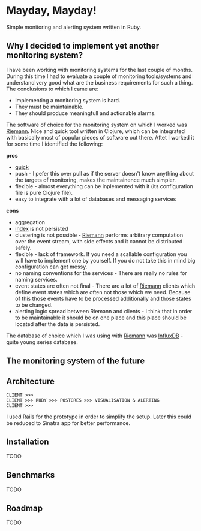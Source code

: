 # Mayday, Mayday!
Simple monitoring and alerting system written in Ruby.

## Why I decided to implement yet another monitoring system?
I have been working with monitoring systems for the last couple of months. During this time I had to evaluate a couple of monitoring tools/systems and understand very good what are the business requirements for such a thing. The conclusions to which I came are:
* Implementing a monitoring system is hard.
* They must be maintainable.
* They should produce meaningfull and actionable alarms.

The software of choice for the monitoring system on which I worked was [Riemann](http://riemann.io/). Nice and quick tool written in Clojure, which can be integrated with basically most of popular pieces of software out there. Aftet I worked it for some time I identified the following:

**pros**
* [quick](http://blog.robotninjas.org/2013/03/11/load-testing-riemann/)
* push - I pefer this over pull as if the server doesn't know anything about the targets of monitoring, makes the maintainence much simpler.
* flexible - almost everything can be inplemented with it (its configuration file is pure Clojure file).
* easy to integrate with a lot of databases and messaging services

**cons**
* aggregation
* [index](http://riemann.io/concepts.html) is not persisted
* clustering is not possible - [Riemann](http://riemann.io/) performs arbitrary computation over the event stream, with side effects and it cannot be distributed safely.
* flexible - lack of framework. If you need a scallable configuration you will have to implement one by yourself. If you do not take this in mind big configuration can get messy.
* no naming conventions for the services - There are really no rules for naming services. 
* event states are often not final - There are a lot of [Riemann](http://riemann.io/) clients which define event states which are often not those which we need. Because of this those events have to be processed additionally and those states to be changed.
* alerting logic spread between Riemann and clients - I think that in order to be maintainable it should be on one place and this place should be located after the data is persisted.

The database of choice which I was using with [Riemann](http://riemann.io/) was [InfluxDB](https://influxdb.com/) - quite young series database.

## The monitoring system of the future


## Architecture
```
CLIENT >>>
CLIENT >>> RUBY >>> POSTGRES >>> VISUALISATION & ALERTING
CLIENT >>>
```

I used Rails for the prototype in order to simplify the setup. Later this could be reduced to Sinatra app for better performance.

## Installation
TODO

## Benchmarks
TODO

## Roadmap
TODO
